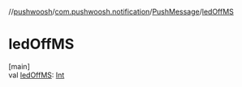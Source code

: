 //[pushwoosh](../../../index.md)/[com.pushwoosh.notification](../index.md)/[PushMessage](index.md)/[ledOffMS](led-off-m-s.md)

# ledOffMS

[main]\
val [ledOffMS](led-off-m-s.md): [Int](https://kotlinlang.org/api/latest/jvm/stdlib/kotlin-stdlib/kotlin/-int/index.html)
